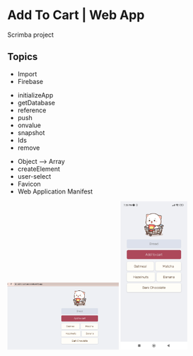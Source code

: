 # Add To Cart | Web App
Scrimba project 

## Topics

+ Import
+ Firebase
- initializeApp
- getDatabase
- reference
- push
- onvalue
- snapshot
- Ids
- remove
+ Object --> Array
+ createElement
+ user-select
+ Favicon
+ Web Application Manifest
  
<img src ="addToCart.png" width=50%>
<img src ="addToCartMobile2.png" width=30%>
